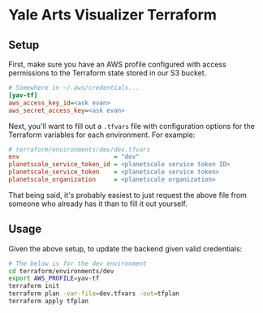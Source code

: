 # Yale Arts Visualizer Terraform

## Setup

First, make sure you have an AWS profile configured with access permissions to
the Terraform state stored in our S3 bucket.

```ini
# Somewhere in ~/.aws/credentials...
[yav-tf]
aws_access_key_id=<ask evan>
aws_secret_access_key=<ask evan>
```

Next, you'll want to fill out a `.tfvars` file with configuration options for the
Terraform variables for each environment. For example:

```ini
# terraform/environments/dev/dev.tfvars
env                          = "dev"
planetscale_service_token_id = <planetscale service token ID>
planetscale_service_token    = <planetscale service token>
planetscale_organization     = <planetscale organization>
```

That being said, it's probably easiest to just request the above file from someone who
already has it than to fill it out yourself.

## Usage

Given the above setup, to update the backend given valid credentials:

```bash
# The below is for the dev environment
cd terraform/environments/dev
export AWS_PROFILE=yav-tf
terraform init
terraform plan -var-file=dev.tfvars -out=tfplan
terraform apply tfplan
```
